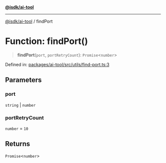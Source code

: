 [**@isdk/ai-tool**](../README.md)

***

[@isdk/ai-tool](../globals.md) / findPort

# Function: findPort()

> **findPort**(`port`, `portRetryCount`): `Promise`\<`number`\>

Defined in: [packages/ai-tool/src/utils/find-port.ts:3](https://github.com/isdk/ai-tool.js/blob/79d5773fa454dc7789b1291b1ebd73e4c1b93154/src/utils/find-port.ts#L3)

## Parameters

### port

`string` | `number`

### portRetryCount

`number` = `10`

## Returns

`Promise`\<`number`\>
